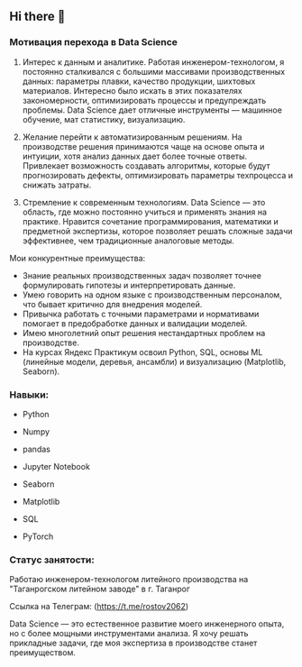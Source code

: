 ## Hi there 👋
### Мотивация перехода в Data Science

1. Интерес к данным и аналитике.
Работая инженером-технологом, я постоянно сталкивался с большими массивами производственных данных: параметры плавки, качество продукции, шихтовых материалов. Интересно было искать в этих показателях закономерности, оптимизировать процессы и предупреждать проблемы. Data Science дает отличные инструменты — машинное обучение, мат статистику, визуализацию.

2. Желание перейти к автоматизированным решениям.
На производстве решения принимаются чаще на основе опыта и интуиции, хотя анализ данных дает более точные ответы. Привлекает возможность создавать алгоритмы, которые будут прогнозировать дефекты, оптимизировать параметры техпроцесса и снижать затраты.

3. Стремление к современным технологиям.
Data Science — это область, где можно постоянно учиться и применять знания на практике. Нравится сочетание программирования, математики и предметной экспертизы, которое позволяет решать сложные задачи эффективнее, чем традиционные аналоговые методы.

Мои конкурентные преимущества:
- Знание реальных производственных задач позволяет точнее формулировать гипотезы и интерпретировать данные.
- Умею говорить на одном языке с производственным персоналом, что бывает критично для внедрения моделей.
- Привычка работать с точными параметрами и нормативами помогает в предобработке данных и валидации моделей.
- Имею многолетний опыт решения нестандартных проблем на производстве.
- На курсах Яндекс Практикум освоил Python, SQL, основы ML (линейные модели, деревья, ансамбли) и визуализацию (Matplotlib, Seaborn).

### Навыки:

- Python

- Numpy

- pandas

- Jupyter Notebook

- Seaborn

- Matplotlib

- SQL

- PyTorch

### Статус занятости:

Работаю инженером-технологом литейного производства на "Таганрогском литейном заводе" в г. Таганрог

Ссылка на Телеграм: (https://t.me/rostov2062)

Data Science — это естественное развитие моего инженерного опыта, но с более мощными инструментами анализа. Я хочу решать прикладные задачи, где моя экспертиза в производстве станет преимуществом.
<!--
**rostov2062/rostov2062** is a ✨ _special_ ✨ repository because its `README.md` (this file) appears on your GitHub profile.

Here are some ideas to get you started:

- 🔭 I’m currently working on ...
- 🌱 I’m currently learning ...
- 👯 I’m looking to collaborate on ...
- 🤔 I’m looking for help with ...
- 💬 Ask me about ...
- 📫 How to reach me: ...
- 😄 Pronouns: ...
- ⚡ Fun fact: ...
-->

